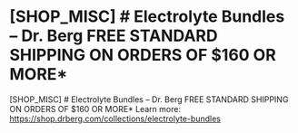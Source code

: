 # [SHOP_MISC] # Electrolyte Bundles – Dr. Berg FREE STANDARD SHIPPING ON ORDERS OF $160 OR MORE\*

[SHOP_MISC] # Electrolyte Bundles – Dr. Berg FREE STANDARD SHIPPING ON ORDERS OF $160 OR MORE\*
Learn more: https://shop.drberg.com/collections/electrolyte-bundles
